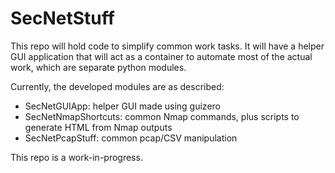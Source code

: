 # SecNetStuff
This repo will hold code to simplify common work tasks. It will have a helper GUI application that will act as a container to automate most of the actual work, which are separate python modules.

Currently, the developed modules are as described:
- SecNetGUIApp: helper GUI made using guizero
- SecNetNmapShortcuts: common Nmap commands, plus scripts to generate HTML from Nmap outputs 
- SecNetPcapStuff: common pcap/CSV manipulation

This repo is a work-in-progress.
